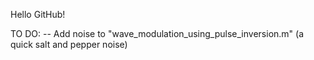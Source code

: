 ﻿Hello GitHub!

TO DO:
-- Add noise to "wave_modulation_using_pulse_inversion.m" (a quick salt and pepper noise)
